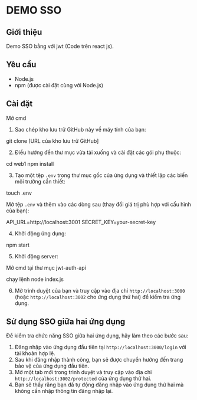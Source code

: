 # DEMO SSO

## Giới thiệu

Demo SSO bằng với jwt (Code trên react js).

## Yêu cầu

- Node.js
- npm (được cài đặt cùng với Node.js)

## Cài đặt

Mở cmd

1. Sao chép kho lưu trữ GitHub này về máy tính của bạn:

git clone [URL của kho lưu trữ GitHub]


2. Điều hướng đến thư mục vừa tải xuống và cài đặt các gói phụ thuộc:

cd web1
npm install


3. Tạo một tệp `.env` trong thư mục gốc của ứng dụng và thiết lập các biến môi trường cần thiết:

touch .env


Mở tệp `.env` và thêm vào các dòng sau (thay đổi giá trị phù hợp với cấu hình của bạn):

API_URL=http://localhost:3001
SECRET_KEY=your-secret-key


4. Khởi động  ứng dụng:

npm start

5. Khởi động server:

Mở cmd tại thư mục jwt-auth-api

chạy lệnh node index.js

6. Mở trình duyệt của bạn và truy cập vào địa chỉ `http://localhost:3000` (hoặc `http://localhost:3002` cho ứng dụng thứ hai) để kiểm tra ứng dụng.

## Sử dụng SSO giữa hai ứng dụng

Để kiểm tra chức năng SSO giữa hai ứng dụng, hãy làm theo các bước sau:

1. Đăng nhập vào ứng dụng đầu tiên tại `http://localhost:3000/login` với tài khoản hợp lệ.
2. Sau khi đăng nhập thành công, bạn sẽ được chuyển hướng đến trang bảo vệ của ứng dụng đầu tiên.
3. Mở một tab mới trong trình duyệt và truy cập vào địa chỉ `http://localhost:3002/protected` của ứng dụng thứ hai.
4. Bạn sẽ thấy rằng bạn đã tự động đăng nhập vào ứng dụng thứ hai mà không cần nhập thông tin đăng nhập lại.

